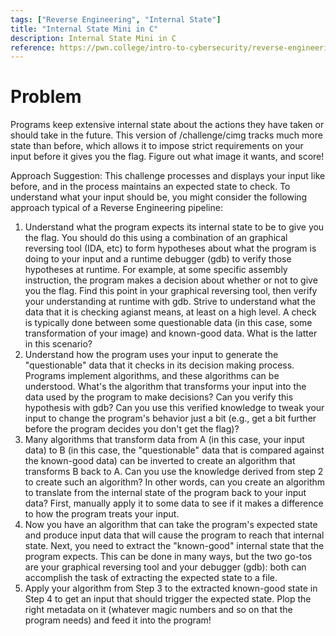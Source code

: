 ```yaml
---
tags: ["Reverse Engineering", "Internal State"]
title: "Internal State Mini in C"
description: Internal State Mini in C
reference: https://pwn.college/intro-to-cybersecurity/reverse-engineering/
---
```


# Problem

Programs keep extensive internal state about the actions they have taken or should take in the future. This version of /challenge/cimg tracks much more state than before, which allows it to impose strict requirements on your input before it gives you the flag. Figure out what image it wants, and score!

Approach Suggestion: This challenge processes and displays your input like before, and in the process maintains an expected state to check. To understand what your input should be, you might consider the following approach typical of a Reverse Engineering pipeline:

1. Understand what the program expects its internal state to be to give you the flag. You should do this using a combination of an graphical reversing tool (IDA, etc) to form hypotheses about what the program is doing to your input and a runtime debugger (gdb) to verify those hypotheses at runtime. For example, at some specific assembly instruction, the program makes a decision about whether or not to give you the flag. Find this point in your graphical reversing tool, then verify your understanding at runtime with gdb. Strive to understand what the data that it is checking agianst means, at least on a high level. A check is typically done between some questionable data (in this case, some transformation of your image) and known-good data. What is the latter in this scenario?
1. Understand how the program uses your input to generate the "questionable" data that it checks in its decision making process. Programs implement algorithms, and these algorithms can be understood. What's the algorithm that transforms your input into the data used by the program to make decisions? Can you verify this hypothesis with gdb? Can you use this verified knowledge to tweak your input to change the program's behavior just a bit (e.g., get a bit further before the program decides you don't get the flag)?
1. Many algorithms that transform data from A (in this case, your input data) to B (in this case, the "questionable" data that is compared against the known-good data) can be inverted to create an algorithm that transforms B back to A. Can you use the knowledge derived from step 2 to create such an algorithm? In other words, can you create an algorithm to translate from the internal state of the program back to your input data? First, manually apply it to some data to see if it makes a difference to how the program treats your input.
1. Now you have an algorithm that can take the program's expected state and produce input data that will cause the program to reach that internal state. Next, you need to extract the "known-good" internal state that the program expects. This can be done in many ways, but the two go-tos are your graphical reversing tool and your debugger (gdb): both can accomplish the task of extracting the expected state to a file.
1. Apply your algorithm from Step 3 to the extracted known-good state in Step 4 to get an input that should trigger the expected state. Plop the right metadata on it (whatever magic numbers and so on that the program needs) and feed it into the program!
